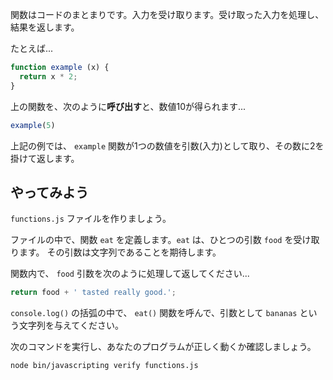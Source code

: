 関数はコードのまとまりです。入力を受け取ります。受け取った入力を処理し、結果を返します。

たとえば...


```js
function example (x) {
  return x * 2;
}
```

上の関数を、次のように**呼び出す**と、数値10が得られます...

```js
example(5)
```

上記の例では、 `example` 関数が1つの数値を引数(入力)として取り、その数に2を掛けて返します。

## やってみよう


`functions.js` ファイルを作りましょう。


ファイルの中で、関数 `eat` を定義します。`eat` は、ひとつの引数 `food` を受け取ります。
その引数は文字列であることを期待します。

関数内で、 `food` 引数を次のように処理して返してください...

```js
return food + ' tasted really good.';
```

`console.log()` の括弧の中で、 `eat()` 関数を呼んで、引数として `bananas` という文字列を与えてください。

次のコマンドを実行し、あなたのプログラムが正しく動くか確認しましょう。

```bash
node bin/javascripting verify functions.js
```

